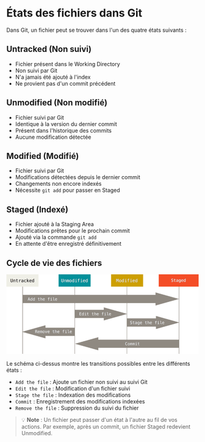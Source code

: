 # États des fichiers dans Git

Dans Git, un fichier peut se trouver dans l'un des quatre états suivants :

## Untracked (Non suivi)

- Fichier présent dans le Working Directory
- Non suivi par Git
- N'a jamais été ajouté à l'index
- Ne provient pas d'un commit précédent

## Unmodified (Non modifié)

- Fichier suivi par Git
- Identique à la version du dernier commit
- Présent dans l'historique des commits
- Aucune modification détectée

## Modified (Modifié)

- Fichier suivi par Git
- Modifications détectées depuis le dernier commit
- Changements non encore indexés
- Nécessite `git add` pour passer en Staged

## Staged (Indexé)

- Fichier ajouté à la Staging Area
- Modifications prêtes pour le prochain commit
- Ajouté via la commande `git add`
- En attente d'être enregistré définitivement

## Cycle de vie des fichiers

![Cycle de vie des fichiers dans Git](../assets/suivi-fichiers.png)

Le schéma ci-dessus montre les transitions possibles entre les différents états :

- `Add the file` : Ajoute un fichier non suivi au suivi Git
- `Edit the file` : Modification d'un fichier suivi
- `Stage the file` : Indexation des modifications
- `Commit` : Enregistrement des modifications indexées
- `Remove the file` : Suppression du suivi du fichier

> 💡 **Note** : Un fichier peut passer d'un état à l'autre au fil de vos actions. Par exemple, après un commit, un fichier Staged redevient Unmodified.
